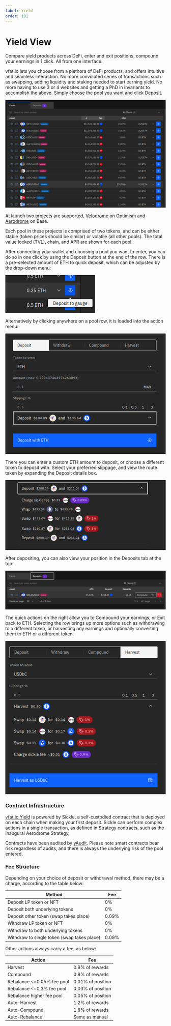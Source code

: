```yaml
---
label: Yield
order: 101
---
```


# Yield View

Compare yield products across DeFi, enter and exit positions, compound your earnings in 1 click. All from one interface.

vfat.io lets you choose from a plethora of DeFi products, and offers intuitive and seamless interaction. No more convoluted series of transactions such as swapping, adding liquidity and staking needed to start earning yield. No more having to use 3 or 4 websites and getting a PhD in invariants to accomplish the above. Simply choose the pool you want and click Deposit.

![Yield View](img/yield/yield_view.png)

At launch two projects are supported, [Velodrome](https://velodrome.finance/) on Optimism and [Aerodrome](https://aerodrome.finance/) on Base.

Each pool in these projects is comprised of two tokens, and can be either stable (token prices should be similar) or volatile (all other pools). The total value locked (TVL), chain, and APR are shown for each pool.

After connecting your wallet and choosing a pool you want to enter, you can do so in one click by using the Deposit button at the end of the row. There is a pre-selected amount of ETH to quick deposit, which can be adjusted by the drop-down menu:

![Quick Deposit](img/yield/quick_deposit.png)

Alternatively by clicking anywhere on a pool row, it is loaded into the action menu:

![Action Menu](img/yield/action_menu.png)

There you can enter a custom ETH amount to deposit, or choose a different token to deposit with. Select your preferred slippage, and view the route taken by expanding the Deposit details box.

![Route View](img/yield/route_view.png)

After depositing, you can also view your position in the Deposits tab at the top:

![Position View](img/yield/position_view.png)

The quick actions on the right allow you to Compound your earnings, or Exit back to ETH. Selecting the row brings up more options such as withdrawing to a different token, or harvesting any earnings and optionally converting them to ETH or a different token.

![Harvest](img/yield/harvest.png)

### Contract Infrastructure

[vfat.io Yield](https://vfat.io/yield) is powered by Sickle, a self-custodied contract that is deployed on each chain when making your first deposit. Sickle can perform complex actions in a single transaction, as defined in Strategy contracts, such as the inaugural Aerodrome Strategy.

Contracts have been audited by [yAudit](https://reports.yaudit.dev/reports/10-2023-Sickle-Update/). Please note smart contracts bear risk regardless of audits, and there is always the underlying risk of the pool entered.

### Fee Structure

Depending on your choice of deposit or withdrawal method, there may be a charge, according to the table below:

| Method | Fee |
| --- | --- |
| Deposit LP token or NFT | 0% |
| Deposit both underlying tokens | 0% |
| Deposit other token (swap takes place) | 0.09% |
| Withdraw LP token or NFT | 0% |
| Withdraw to both underlying tokens | 0% | 
| Withdraw to single token (swap takes place) | 0.09% |

Other actions always carry a fee, as below:

| Action | Fee |
| --- | --- |
| Harvest | 0.9% of rewards |
| Compound | 0.9% of rewards |
| Rebalance <=0.05% fee pool | 0.01% of position |
| Rebalance <=0.3% fee pool | 0.03% of position |
| Rebalance higher fee pool | 0.05% of position |
| Auto-Harvest | 1.2% of rewards |
| Auto-Compound | 1.8% of rewards |
| Auto-Rebalance | Same as manual |
